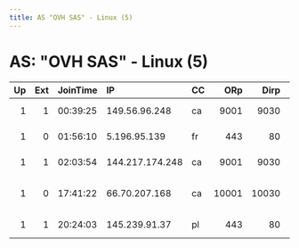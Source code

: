 ```yaml
---
title: AS "OVH SAS" - Linux (5)
---
```


# AS: "OVH SAS" - Linux (5)

|   Up |   Ext | JoinTime   | IP              | CC   |   ORp |   Dirp | Version           | Contact                         | Nickname      |   eFamMembers |
|-----:|------:|:-----------|:----------------|:-----|------:|-------:|:------------------|:--------------------------------|:--------------|--------------:|
|    1 |     1 | 00:39:25   | 149.56.96.248   | ca   |  9001 |   9030 | 0.2.5.14          | Person somebody@example.c       | DebianTorNode |             1 |
|    1 |     0 | 01:56:10   | 5.196.95.139    | fr   |   443 |     80 | 0.2.9.11          | polwol at 1k2k3k4k dot in       | p3r3gr1n4t10n |             1 |
|    1 |     1 | 02:03:54   | 144.217.174.248 | ca   |  9001 |   9030 | 0.3.1.7           | Random Person abuse&lt;@&gt;dil | Dilligaf      |             1 |
|    1 |     0 | 17:41:22   | 66.70.207.168   | ca   | 10001 |  10030 | 0.3.2.2-alpha-dev | dgoulet AT torproject do        | WhatsGoingOn  |             1 |
|    1 |     1 | 20:24:03   | 145.239.91.37   | pl   |   443 |     80 | 0.3.1.7           | florentin aatt rochet ddo       | Dagonet       |             1 |

